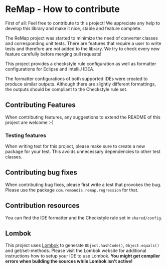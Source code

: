 # ReMap - How to contribute

First of all: Feel free to contribute to this project! We appreciate any help to develop this library and make it nice, stable and feature complete.

The ReMap project was started to minimize the need of converter classes and corresponding unit tests. There are features that require a user to write tests and therefore are not added to the library. We try to check every new feature carefully before merging pull requests!

This project provides a checkstyle rule configuration as well as formatter configurations for Eclipse and IntelliJ IDEA.

The formatter configurations of both supported IDEs were created to produce similar outputs. Although there are slightly different formattings, the outputs should be compliant to the Checkstyle rule set.

## Contributing Features

When contributing features, any suggestions to extend the README of this project are welcome :-)

### Testing features

When writing test for this project, please make sure to create a new package for your test. This avoids unnecessary dependencies to other test classes.

## Contributing bug fixes

When contributing bug fixes, please first write a test that provokes the bug. Please use the package `com.remondis.remap.regression` for that.

## Contribution resources

You can find the IDE formatter and the Checkstyle rule set in `shared/config`.

## Lombok

This project uses [Lombok](https://projectlombok.org/) to generate `Object.hashCode()`, `Object.equals()` and get/set-methods. Please visit the Lombok website for additional instructions how to setup your IDE to use Lombok. __You might get compiler errors when building the sources while Lombok isn't active!__


